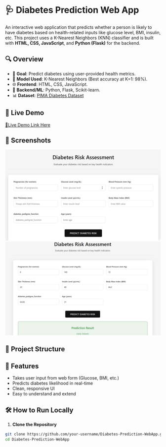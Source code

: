 # 🩺 Diabetes Prediction Web App

An interactive web application that predicts whether a person is likely to have diabetes based on health-related inputs like glucose level, BMI, insulin, etc. This project uses a K-Nearest Neighbors (KNN) classifier and is built with **HTML, CSS, JavaScript**, and **Python (Flask)** for the backend.

## 🔍 Overview

- 🎯 **Goal**: Predict diabetes using user-provided health metrics.
- 🤖 **Model Used**: K-Nearest Neighbors (Best accuracy at K=1: 98%).
- 🌐 **Frontend**: HTML, CSS, JavaScript.
- 🧠 **Backend/ML**: Python, Flask, Scikit-learn.
- 📊 **Dataset**: [PIMA Diabetes Dataset](https://www.kaggle.com/datasets/uciml/pima-indians-diabetes-database)

## 🚀 Live Demo

[🔗Live Demo Link Here](https://diabetes-prediction-webapp-vc30.onrender.com/)

## 📸 Screenshots

![Home Page](screenshot-1.png)
![Prediction Result](screenshot-2.png)

## 📁 Project Structure


## 🧠 Features

- Takes user input from web form (Glucose, BMI, etc.)
- Predicts diabetes likelihood in real-time
- Clean, responsive UI
- Easy to understand and extend

## 🛠️ How to Run Locally

1. **Clone the Repository**  
```bash
git clone https://github.com/your-username/Diabetes-Prediction-WebApp.git
cd Diabetes-Prediction-WebApp
